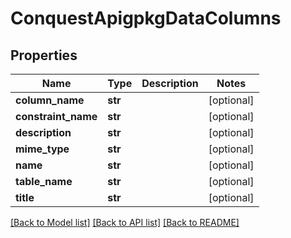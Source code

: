 # ConquestApigpkgDataColumns

## Properties
Name | Type | Description | Notes
------------ | ------------- | ------------- | -------------
**column_name** | **str** |  | [optional] 
**constraint_name** | **str** |  | [optional] 
**description** | **str** |  | [optional] 
**mime_type** | **str** |  | [optional] 
**name** | **str** |  | [optional] 
**table_name** | **str** |  | [optional] 
**title** | **str** |  | [optional] 

[[Back to Model list]](../README.md#documentation-for-models) [[Back to API list]](../README.md#documentation-for-api-endpoints) [[Back to README]](../README.md)


